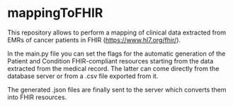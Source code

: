 # mappingToFHIR

This repository allows to perform a mapping of clinical data extracted from EMRs of cancer patients in FHIR (https://www.hl7.org/fhir/).

In the main.py file you can set the flags for the automatic generation of the Patient and Condition FHIR-compliant resources starting from the data extracted from the medical record. The latter can come directly from the database server or from a .csv file exported from it.

The generated .json files are finally sent to the server which converts them into FHIR resources.
